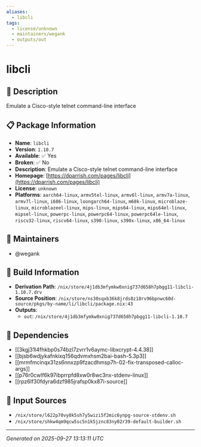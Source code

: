 ```yaml
---
aliases:
  - libcli
tags:
  - license/unknown
  - maintainers/wegank
  - outputs/out
---
```


# libcli

## 📝 Description

Emulate a Cisco-style telnet command-line interface

## 📋 Package Information

- **Name**: `libcli`
- **Version**: `1.10.7`
- **Available**: ✅ Yes
- **Broken**: ✅ No
- **Description**: Emulate a Cisco-style telnet command-line interface
- **Homepage**: [https://dparrish.com/pages/libcli](https://dparrish.com/pages/libcli)
- **License**: `unknown`
- **Platforms**: `aarch64-linux`, `armv5tel-linux`, `armv6l-linux`, `armv7a-linux`, `armv7l-linux`, `i686-linux`, `loongarch64-linux`, `m68k-linux`, `microblaze-linux`, `microblazeel-linux`, `mips-linux`, `mips64-linux`, `mips64el-linux`, `mipsel-linux`, `powerpc-linux`, `powerpc64-linux`, `powerpc64le-linux`, `riscv32-linux`, `riscv64-linux`, `s390-linux`, `s390x-linux`, `x86_64-linux`
## 👥 Maintainers

- @wegank


## 🔧 Build Information

- **Derivation Path**: `/nix/store/4j1db3mfymkw0xnig737d658h7pbgg11-libcli-1.10.7.drv`
- **Source Position**: `/nix/store/ns30sqxb36k8jrds8z18rv96bpnwc60d-source/pkgs/by-name/li/libcli/package.nix:43`
- **Outputs**:
  - `out`:  `/nix/store/4j1db3mfymkw0xnig737d658h7pbgg11-libcli-1.10.7`

## 🔗 Dependencies

- [[3kgj31l4fhkbp0s74bzl7zvrr1v6aymc-libxcrypt-4.4.38]]
- [[bjsb6wdjykafnkixq156qdvmxhsm2bai-bash-5.3p3]]
- [[mrmfmcinqx31zs6nnxzp9fzacdhmsp7h-02-fix-transposed-calloc-args]]
- [[p76r0cwlf6k97ibprrpfd8xw0r8wc3nx-stdenv-linux]]
- [[rpz6lf30fdyra6dzf985jrafsp0kx87i-source]]

## 📁 Input Sources

- `/nix/store/l622p70vy8k5sh7y5wizi5f2mic6ynpg-source-stdenv.sh`
- `/nix/store/shkw4qm9qcw5sc5n1k5jznc83ny02r39-default-builder.sh`

---
*Generated on 2025-09-27 13:13:11 UTC*
